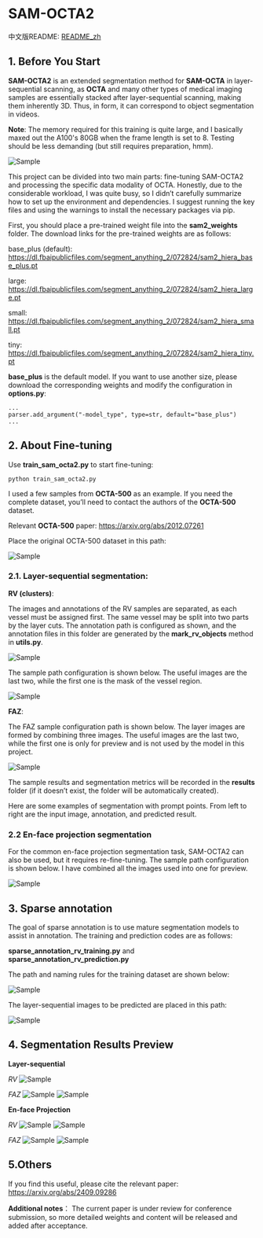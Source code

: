 # SAM-OCTA2

中文版README: [README_zh](./README_zh.md)

## 1. Before You Start 

__SAM-OCTA2__ is an extended segmentation method for __SAM-OCTA__ in layer-sequential scanning, as __OCTA__ and many other types of medical imaging samples are essentially stacked after layer-sequential scanning, making them inherently 3D. Thus, in form, it can correspond to object segmentation in videos.

__Note__: The memory required for this training is quite large, and I basically maxed out the A100's 80GB when the frame length is set to 8. Testing should be less demanding (but still requires preparation, hmm).

![Sample](./figures/memory_usage.png)

This project can be divided into two main parts: fine-tuning SAM-OCTA2 and processing the specific data modality of OCTA. Honestly, due to the considerable workload, I was quite busy, so I didn’t carefully summarize how to set up the environment and dependencies. I suggest running the key files and using the warnings to install the necessary packages via pip.

First, you should place a pre-trained weight file into the __sam2_weights__ folder. The download links for the pre-trained weights are as follows:

base_plus (default): https://dl.fbaipublicfiles.com/segment_anything_2/072824/sam2_hiera_base_plus.pt

large: https://dl.fbaipublicfiles.com/segment_anything_2/072824/sam2_hiera_large.pt

small: https://dl.fbaipublicfiles.com/segment_anything_2/072824/sam2_hiera_small.pt

tiny: https://dl.fbaipublicfiles.com/segment_anything_2/072824/sam2_hiera_tiny.pt

__base_plus__  is the default model. If you want to use another size, please download the corresponding weights and modify the configuration in __options.py__:

    ...
    parser.add_argument("-model_type", type=str, default="base_plus")
    ...

## 2. About Fine-tuning

Use __train_sam_octa2.py__ to start fine-tuning:

    python train_sam_octa2.py

I used a few samples from __OCTA-500__ as an example. If you need the complete dataset, you’ll need to contact the authors of the __OCTA-500__ dataset.

Relevant __OCTA-500__ paper: https://arxiv.org/abs/2012.07261

Place the original OCTA-500 dataset in this path:

![Sample](./figures/octa500_data_path.png)

### 2.1. Layer-sequential segmentation:

__RV (clusters)__:

The images and annotations of the RV samples are separated, as each vessel must be assigned first. The same vessel may be split into two parts by the layer cuts. The annotation path is configured as shown, and the annotation files in this folder are generated by the __mark_rv_objects__ method in __utils.py__.

![Sample](./figures/RV_layer_sequence_annotation.png)

The sample path configuration is shown below. The useful images are the last two, while the first one is the mask of the vessel region.

![Sample](./figures/RV_layer_sequence_sample.png)

__FAZ__:

The FAZ sample configuration path is shown below. The layer images are formed by combining three images. The useful images are the last two, while the first one is only for preview and is not used by the model in this project.

![Sample](./figures/FAZ_layer_sequence_sample.png)


The sample results and segmentation metrics will be recorded in the __results__ folder (if it doesn’t exist, the folder will be automatically created).

Here are some examples of segmentation with prompt points. From left to right are the input image, annotation, and predicted result.

### 2.2 En-face projection segmentation

For the common en-face projection segmentation task, SAM-OCTA2 can also be used, but it requires re-fine-tuning. The sample path configuration is shown below. I have combined all the images used into one for preview.

![Sample](./figures/RV_projection_sample.png)

## 3. Sparse annotation

The goal of sparse annotation is to use mature segmentation models to assist in annotation. The training and prediction codes are as follows:

__sparse_annotation_rv_training.py__ and __sparse_annotation_rv_prediction.py__

The path and naming rules for the training dataset are shown below:

![Sample](./figures/sparse_annotation_sample.png)

The layer-sequential images to be predicted are placed in this path:

![Sample](./figures/sparse_annotation_prediction.png)

## 4. Segmentation Results Preview 

__Layer-sequential__

_RV_
![Sample](./figures/RV_3M_seq.gif) 

_FAZ_
![Sample](./figures/FAZ_3M_seq.gif) 
![Sample](./figures/FAZ_6M_seq.gif)

__En-face Projection__

_RV_
![Sample](./figures/RV_3M_proj.gif) 
![Sample](./figures/RV_6M_proj.gif)

_FAZ_
![Sample](./figures/FAZ_3M_proj.gif) 
![Sample](./figures/FAZ_6M_proj.gif)



## 5.Others 

If you find this useful, please cite the relevant paper: https://arxiv.org/abs/2409.09286

__Additional notes__： The current paper is under review for conference submission, so more detailed weights and content will be released and added after acceptance.